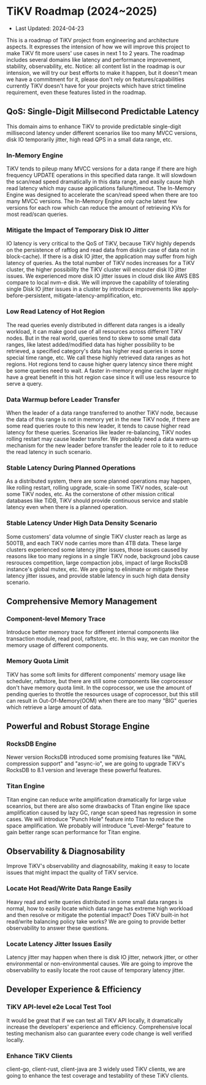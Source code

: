 # TiKV Roadmap (2024~2025)

- Last Updated: 2024-04-23

This is a roadmap of TiKV project from engineering and architecture aspects. It expresses the intension of how we will improve this project to make TiKV fit more users' use cases in next 1 to 2 years. The roadmap includes several domains like latency and performance improvement, stability, observability, etc. Notice: all content list in the roadmap is our intension, we will try our best efforts to make it happen, but it doesn't mean we have a commitment for it, please don't rely on features/capabilities currently TiKV doesn't have for your projects which have strict timeline requirement, even these features listed in the roadmap.

## QoS: Single-Digit Millsecond Predictable Latency

This domain aims to enhance TiKV to provide predictable single-digit millisecond latency under different scenarios like too many MVCC versions, disk IO temporarily jitter, high read QPS in a small data range, etc. 

### In-Memory Engine

TiKV tends to pileup many MVCC versions for a data range if there are high frequency UPDATE operations in this specified data range. It will slowdown the scan/read speed dramatically in this data range, and easily cause high read latency which may cause applications failure/timeout. The In-Memory Engine was designed to accelerate the scan/read speed when there are too many MVCC versions. The In-Memory Engine only cache latest few versions for each row which can reduce the amount of retrieving KVs for most read/scan queries.

### Mitigate the Impact of Temporary Disk IO Jitter

IO latency is very critical to the QoS of TiKV, because TiKV highly depends on the persistence of raftlog and read data from disk(in case of data not in block-cache). If there is a disk IO jitter, the application may suffer from high latency of queries. As the total number of TiKV nodes increases for a TiKV cluster, the higher possibility the TiKV cluster will encouter disk IO jitter issues. We experienced more disk IO jitter issues in cloud disk like AWS EBS compare to local nvm-e disk. We will improve the capability of tolerating single Disk IO jitter issues in a cluster by introduce improvements like apply-before-persistent, mitigate-latency-amplification, etc.

### Low Read Latency of Hot Region

The read queries evenly distributed in different data ranges is a ideally workload, it can make good use of all resources across different TiKV nodes. But in the real world, queries tend to skew to some small data ranges, like latest added/modified data has higher possibility to be retrieved, a specified category's data has higher read queries in some special time range, etc. We call these highly retrieved data ranges as hot regions. Hot regions tend to cause higher query latency since there might be some queries need to wait. A faster in-memory engine cache layer might have a great benefit in this hot region case since it will use less resource to serve a query.

### Data Warmup before Leader Transfer

When the leader of a data range transferred to another TiKV node, because the data of this range is not in memory yet in the new TiKV node, if there are some read queries route to this new leader, it tends to cause higher read latency for these queries. Scenarios like leader re-balancing, TiKV nodes rolling restart may cause leader transfer. We probably need a data warm-up mechanism for the new leader before transfer the leader role to it to reduce the read latency in such scenario.

### Stable Latency During Planned Operations

As a distributed system, there are some planned operations may happen, like rolling restart, rolling upgrade, scale-in some TiKV nodes, scale-out some TiKV nodes, etc. As the cornerstone of other mission critical databases like TiDB, TiKV should provide continuous service and stable latency even when there is a planned operation.

### Stable Latency Under High Data Density Scenario

Some customers' data volumne of single TiKV cluster reach as large as 500TB, and each TiKV node carries more than 4TB data. These large clusters experienced some latency jitter issues, those issues caused by reasons like too many regions in a single TiKV node, background jobs cause resrouces competition, large compaction jobs, impact of large RocksDB instance's global mutex, etc. We are going to elinimate or mitigate these latency jitter issues, and provide stable latency in such high data density scenario.

## Comprehensive Memory Management

### Component-level Memory Trace

Introduce better memory trace for different internal components like transaction module, read pool, raftstore, etc. In this way, we can monitor the memory usage of different components.

### Memory Quota Limit

TiKV has some soft limits for different components' memory usage like scheduler, raftstore, but there are still some components like coprocessor don't have memory quota limit. In the coprocessor, we use the amount of pending queries to throttle the resources usage of coprocessor, but this still can result in Out-Of-Memory(OOM) when there are too many "BIG" queries which retrieve a large amount of data.

## Powerful and Robust Storage Engine

### RocksDB Engine

Newer version RocksDB introduced some promising features like "WAL compression support" and "async-io", we are going to upgrade TiKV's RocksDB to 8.1 version and leverage these powerful features.

### Titan Engine

Titan engine can reduce write amplification dramatically for large value sceanrios, but there are also some drawbacks of Titan engine like space amplification caused by lazy GC, range scan speed has regression in some cases. We will introduce "Punch Hole" feature into Titan to reduce the space amplification. We probably will introduce "Level-Merge" feature to gain better range scan performance for Titan engine.

## Observability & Diagnosability

Improve TiKV's observability and diagnosability, making it easy to locate issues that might impact the quality of TiKV service.

### Locate Hot Read/Write Data Range Easily

Heavy read and write queries distributed in some small data ranges is normal, how to easily locate which data range has extreme high workload and then resolve or mitigate the potential impact? Does TiKV built-in hot read/write balancing policy take works? We are going to provide better observability to answer these questions.

### Locate Latency Jitter Issues Easily

Latency jitter may happen when there is disk IO jitter, network jitter, or other environmental or non-environmental causes. We are going to improve the observability to easily locate the root cause of temporary latency jitter.

## Developer Experience & Efficiency

### TiKV API-level e2e Local Test Tool

It would be great that if we can test all TiKV API locally, it dramatically increase the developers' experience and efficiency. Comprehensive local testing mechanism also can guarantee every code change is well verified locally. 

### Enhance TiKV Clients

client-go, client-rust, client-java are 3 widely used TiKV clients, we are going to enhance the test coverage and testability of these TiKV clients.